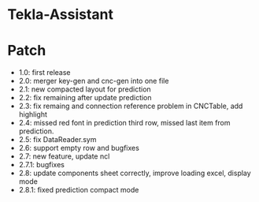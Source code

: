 # Tekla-Assistant

# Patch
* 1.0: first release
* 2.0: merger key-gen and cnc-gen into one file
* 2.1: new compacted layout for prediction 
* 2.2: fix remaining after update prediction
* 2.3: fix remaing and connection reference  problem in CNCTable, add highlight
* 2.4: missed red font in prediction third row, missed last item from prediction.
* 2.5: fix DataReader.sym 
* 2.6: support empty row and bugfixes 
* 2.7: new feature, update ncl
* 2.7.1: bugfixes
* 2.8: update components sheet correctly, improve loading excel, display mode 
* 2.8.1: fixed prediction compact mode